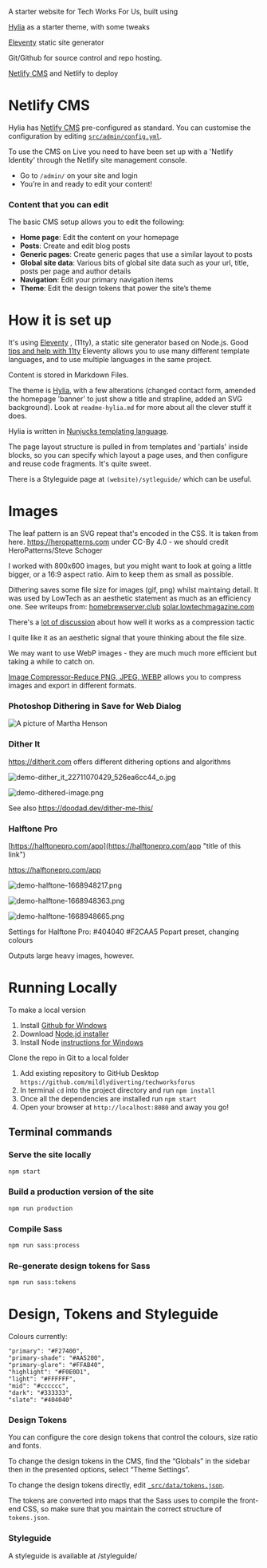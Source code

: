 
A starter website for Tech Works For Us, built using

[Hylia](https://github.com/hankchizljaw/hylia) as a starter theme, with some tweaks

[Eleventy](https://11ty.io) static site generator

Git/Github for source control and repo hosting.

[Netlify CMS](https://www.netlifycms.org/) and Netlify to deploy


# Netlify CMS


Hylia has [Netlify CMS](https://www.netlifycms.org/) pre-configured as standard. You can customise the configuration by editing [`src/admin/config.yml`](https://github.com/hankchizljaw/hylia/blob/master/src/admin/config.yml).

To use the CMS on Live you need to have been set up with a 'Netlify Identity' through the Netlify site management console.

- Go to `/admin/` on your site and login
- You’re in and ready to edit your content!

### Content that you can edit

The basic CMS setup allows you to edit the following:

- **Home page**: Edit the content on your homepage
- **Posts**: Create and edit blog posts
- **Generic pages**: Create generic pages that use a similar layout to posts
- **Global site data**: Various bits of global site data such as your url, title, posts per page and author details
- **Navigation**: Edit your primary navigation items
- **Theme**: Edit the design tokens that power the site’s theme


# How it is set up

It's using [Eleventy](https://11ty.io) , (11ty), a static site generator based on Node.js. Good [tips and help with 11ty](https://11ty.rocks)
Eleventy allows you to use many different template languages, and to use multiple languages in the same project.

Content is stored in Markdown Files.

The theme is [Hylia](https://github.com/hankchizljaw/hylia), with a few alterations (changed contact form, amended the homepage 'banner' to just show a title and strapline, added an SVG background). Look at `readme-hylia.md` for more about all the clever stuff it does.

Hylia is written in [Nunjucks templating language](https://mozilla.github.io/nunjucks/).

The page layout structure is pulled in from templates and 'partials' inside blocks, so you can specify which layout a page uses, and then configure and reuse code fragments. It's quite sweet.

There is a Styleguide page at `(website)/sytleguide/` which can be useful.




# Images

The leaf pattern is an SVG repeat that's encoded in the CSS. It is taken from here.
https://heropatterns.com under CC-By 4.0 - we should credit HeroPatterns/Steve Schoger

I worked with 800x600 images, but you might want to look at going a little bigger, or a 16:9 aspect ratio.
Aim to keep them as small as possible. 

Dithering saves some file size for images (gif, png) whilst maintaing detail. It was used by LowTech as an aesthetic statement as much as an efficiency one. 
See writeups from:
[homebrewserver.club](https://homebrewserver.club/low-tech-website-howto.html#image-compression) 
[solar.lowtechmagazine.com](https://solar.lowtechmagazine.com/2018/09/how-to-build-a-lowtech-website.html)

There's a [lot of discussion](https://news.ycombinator.com/item?id=28696014) about how well it works as a compression tactic

I quite like it as an aesthetic signal that youre thinking about the file size.

We may want to use WebP images - they are much much more efficient but taking a while to catch on. 

[Image Compressor-Reduce PNG, JPEG, WEBP](https://redketchup.io/image-compressor) allows you to compress images and export in different formats.

### Photoshop Dithering in Save for Web Dialog

![A picture of Martha Henson](/images/martha-henson-600px.gif "This is a picture of Martha Henson, Which I have run through a photoshop filter to reduce its file size a lot.")

### Dither It

https://ditherit.com offers different dithering options and algorithms

![demo-dither_it_22711070429_526ea6cc44_o.jpg](/images/demo-dither_it_22711070429_526ea6cc44_o.jpg "Caption")

![demo-dithered-image.png](/images/demo-dithered-image.png)


See also https://doodad.dev/dither-me-this/

### Halftone Pro

[https://halftonepro.com/app](https://halftonepro.com/app "title of this link")

<https://halftonepro.com/app>

![demo-halftone-1668948217.png](/images/demo-halftone-1668948217.png  "alt text")

![demo-halftone-1668948363.png](/images/demo-halftone-1668948363.png "alt text")

![demo-halftone-1668948665.png](/images/demo-halftone-1668948665.png "alt text")

Settings for Halftone Pro:
#404040
#F2CAA5
Popart preset, changing colours

Outputs large heavy images, however.

# Running Locally

To make a local version

1. Install [Github for Windows](https://desktop.github.com)
2. Download [Node.jd installer](https://nodejs.org/en/download/)
3. Install Node [instructions for Windows](https://treehouse.github.io/installation-guides/windows/node-windows.html)


Clone the repo in Git to a local folder

1. Add existing repository to GitHub Desktop `https://github.com/mildlydiverting/techworksforus`
2. In terminal `cd` into the project directory and run `npm install`
3. Once all the dependencies are installed run `npm start`
4. Open your browser at `http://localhost:8080` and away you go!

## Terminal commands

### Serve the site locally

```bash
npm start
```

### Build a production version of the site

```bash
npm run production
```

### Compile Sass

```bash
npm run sass:process
```

### Re-generate design tokens for Sass

```bash
npm run sass:tokens
```


# Design, Tokens and Styleguide

Colours currently:

    "primary": "#F27400",
    "primary-shade": "#AA5200",
    "primary-glare": "#FFAB40",
    "highlight": "#F0E0D1",
    "light": "#FFFFFF",
    "mid": "#cccccc",
    "dark": "#333333",
    "slate": "#404040"



### Design Tokens

You can configure the core design tokens that control the colours, size ratio and fonts.

To change the design tokens in the CMS, find the “Globals” in the sidebar then in the presented options, select “Theme Settings”.

To change the design tokens directly, edit [`_src/data/tokens.json`](https://github.com/hankchizljaw/hylia/blob/master/src/_data/tokens.json).

The tokens are converted into maps that the Sass uses to compile the front-end CSS, so make sure that you maintain the correct structure of `tokens.json`.

### Styleguide

A styleguide is available at /styleguide/






